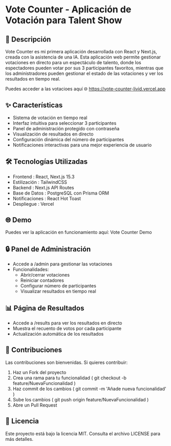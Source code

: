# Vote Counter - Aplicación de Votación para Talent Show
## 📝 Descripción
Vote Counter es mi primera aplicación desarrollada con React y Next.js, creada con la asistencia de una IA. Esta aplicación web permite gestionar votaciones en directo para un espectáculo de talento, donde los espectadores pueden votar por sus 3 participantes favoritos, mientras que los administradores pueden gestionar el estado de las votaciones y ver los resultados en tiempo real. 

Puedes acceder a las votacioes aquí 🌐 https://vote-counter-livid.vercel.app

## ✨ Características
- Sistema de votación en tiempo real
- Interfaz intuitiva para seleccionar 3 participantes
- Panel de administración protegido con contraseña
- Visualización de resultados en directo
- Configuración dinámica del número de participantes
- Notificaciones interactivas para una mejor experiencia de usuario
## 🛠 Tecnologías Utilizadas
- Frontend : React, Next.js 15.3
- Estilización : TailwindCSS
- Backend : Next.js API Routes
- Base de Datos : PostgreSQL con Prisma ORM
- Notificaciones : React Hot Toast
- Despliegue : Vercel
## 🌐 Demo
Puedes ver la aplicación en funcionamiento aquí: Vote Counter Demo

## 🔒 Panel de Administración
- Accede a /admin para gestionar las votaciones
- Funcionalidades:
  - Abrir/cerrar votaciones
  - Reiniciar contadores
  - Configurar número de participantes
  - Visualizar resultados en tiempo real
## 📊 Página de Resultados
- Accede a /results para ver los resultados en directo
- Muestra el recuento de votos por cada participante
- Actualización automática de los resultados
## 🤝 Contribuciones
Las contribuciones son bienvenidas. Si quieres contribuir:

1. Haz un Fork del proyecto
2. Crea una rama para tu funcionalidad ( git checkout -b feature/NuevaFuncionalidad )
3. Haz commit de los cambios ( git commit -m 'Añade nueva funcionalidad' )
4. Sube los cambios ( git push origin feature/NuevaFuncionalidad )
5. Abre un Pull Request
## 📄 Licencia
Este proyecto está bajo la licencia MIT. Consulta el archivo LICENSE para más detalles.
